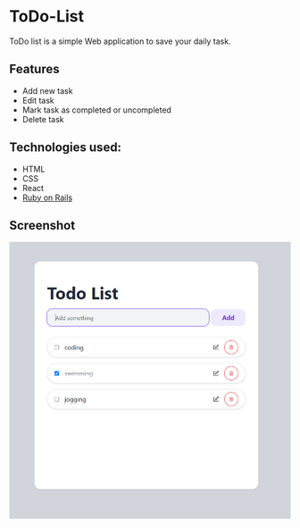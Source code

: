 # ToDo-List

ToDo list is a simple Web application to save your daily task.

## Features

* Add new task
* Edit task
* Mark task as completed or uncompleted
* Delete task

## Technologies used:

* HTML
* CSS
* React
* [Ruby on Rails](https://github.com/Jcheahh/todo-backend)

## Screenshot
![ToDo-List](todolist.PNG)

